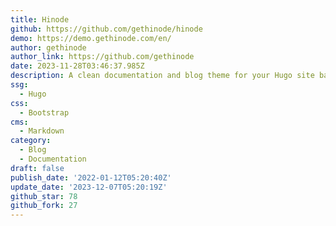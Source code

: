 ```yaml
---
title: Hinode
github: https://github.com/gethinode/hinode
demo: https://demo.gethinode.com/en/
author: gethinode
author_link: https://github.com/gethinode
date: 2023-11-28T03:46:37.985Z
description: A clean documentation and blog theme for your Hugo site based on Bootstrap 5
ssg:
  - Hugo
css:
  - Bootstrap
cms:
  - Markdown
category:
  - Blog
  - Documentation
draft: false
publish_date: '2022-01-12T05:20:40Z'
update_date: '2023-12-07T05:20:19Z'
github_star: 78
github_fork: 27
---
```

